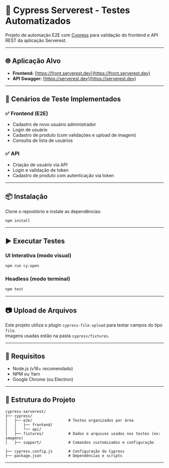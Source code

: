 # 🚀 Cypress Serverest - Testes Automatizados

Projeto de automação E2E com [Cypress](https://www.cypress.io/) para validação do frontend e API REST da aplicação Serverest.

---

## 🌐 Aplicação Alvo

- **Frontend:** [https://front.serverest.dev](https://front.serverest.dev)
- **API Swagger:** [https://serverest.dev](https://serverest.dev)

---

## 🧪 Cenários de Teste Implementados

### ✅ Frontend (E2E)
- Cadastro de novo usuário administrador
- Login de usuário
- Cadastro de produto (com validações e upload de imagem)
- Consulta de lista de usuários

### ✅ API
- Criação de usuário via API
- Login e validação de token
- Cadastro de produto com autenticação via token

---

## 📦 Instalação

Clone o repositório e instale as dependências:

```bash
npm install
```

---

## ▶️ Executar Testes

### UI Interativa (modo visual)
```bash
npm run cy:open
```

### Headless (modo terminal)
```bash
npm test
```

---

## 📷 Upload de Arquivos

Este projeto utiliza o plugin `cypress-file-upload` para testar campos do tipo `file`.  
Imagens usadas estão na pasta `cypress/fixtures`.

---



## 🧠 Requisitos

- Node.js (v16+ recomendado)
- NPM ou Yarn
- Google Chrome (ou Electron)

---

## 📁 Estrutura do Projeto

```
cypress-serverest/
├── cypress/
│   ├── e2e/                # Testes organizados por área
│   │   ├── frontend/
│   │   └── api/
│   ├── fixtures/           # Dados e arquivos usados nos testes (ex: imagens)
│   ├── support/            # Comandos customizados e configuração

├── cypress.config.js       # Configuração do Cypress
├── package.json            # Dependências e scripts
```

---
